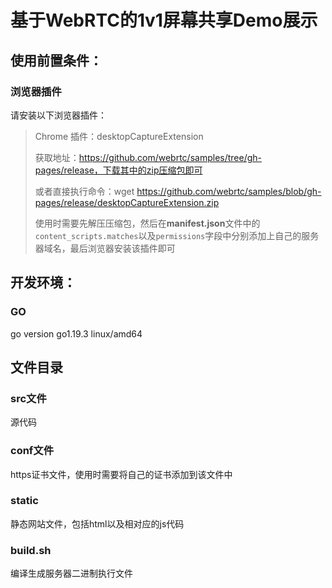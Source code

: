 # 基于WebRTC的1v1屏幕共享Demo展示

## 使用前置条件：
### 浏览器插件
请安装以下浏览器插件：
> Chrome 插件：desktopCaptureExtension
> 
> 获取地址：https://github.com/webrtc/samples/tree/gh-pages/release，下载其中的zip压缩包即可
>
> 或者直接执行命令：wget https://github.com/webrtc/samples/blob/gh-pages/release/desktopCaptureExtension.zip
> 
> 使用时需要先解压压缩包，然后在**manifest.json**文件中的`content_scripts.matches`以及`permissions`字段中分别添加上自己的服务器域名，最后浏览器安装该插件即可

## 开发环境：
### GO
go version go1.19.3 linux/amd64

## 文件目录
### src文件
源代码
### conf文件
https证书文件，使用时需要将自己的证书添加到该文件中
### static
静态网站文件，包括html以及相对应的js代码
### build.sh
编译生成服务器二进制执行文件
